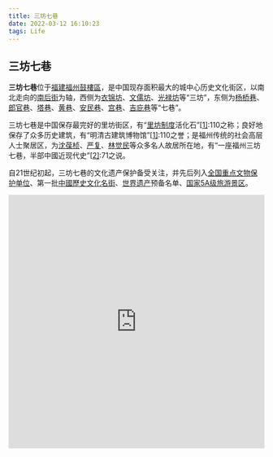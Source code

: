 ```yaml
---
title: 三坊七巷
date: 2022-03-12 16:10:23
tags: Life
---
```


## 三坊七巷

**三坊七巷**位于[福建](https://zh.wikipedia.org/wiki/福建)[福州](https://zh.wikipedia.org/wiki/福州)[鼓樓區](https://zh.wikipedia.org/wiki/鼓楼区_(福州市))，是中国现存面积最大的城中心历史文化街区，以南北走向的[南后街](https://zh.wikipedia.org/wiki/南后街)为轴，西侧为[衣锦坊](https://zh.wikipedia.org/wiki/衣锦坊)、[文儒坊](https://zh.wikipedia.org/wiki/文儒坊)、[光禄坊](https://zh.wikipedia.org/wiki/光禄坊)等“三坊”，东侧为[杨桥巷](https://zh.wikipedia.org/wiki/杨桥巷)、[郎官巷](https://zh.wikipedia.org/wiki/郎官巷)、[塔巷](https://zh.wikipedia.org/wiki/塔巷)、[黄巷](https://zh.wikipedia.org/wiki/黄巷)、[安民巷](https://zh.wikipedia.org/wiki/安民巷)、[宫巷](https://zh.wikipedia.org/wiki/宫巷_(福州))、[吉庇巷](https://zh.wikipedia.org/wiki/吉庇巷)等“七巷”。

三坊七巷是中国保存最完好的里坊街区，有“[里坊制度](https://zh.wikipedia.org/wiki/里坊制)活化石”[[1\]](https://zh.wikipedia.org/wiki/三坊七巷#cite_note-:0-1):110之称；良好地保存了众多历史建筑，有“明清古建筑博物馆”[[1\]](https://zh.wikipedia.org/wiki/三坊七巷#cite_note-:0-1):110之誉；是福州传统的社会高层人士聚居区，为[沈葆桢](https://zh.wikipedia.org/wiki/沈葆桢)、[严复](https://zh.wikipedia.org/wiki/严复)、[林觉民](https://zh.wikipedia.org/wiki/林觉民)等众多名人故居所在地，有“一座福州三坊七巷，半部中國近现代史”[[2\]](https://zh.wikipedia.org/wiki/三坊七巷#cite_note-2):71之说。

自21世纪初起，三坊七巷的文化遗产保护备受关注，并先后列入[全国重点文物保护单位](https://zh.wikipedia.org/wiki/全国重点文物保护单位)、第一批[中國歷史文化名街](https://zh.wikipedia.org/wiki/中国历史文化名街)、[世界遗产](https://zh.wikipedia.org/wiki/世界遗产)预备名单、[国家5A级旅游景区](https://zh.wikipedia.org/wiki/国家5A级旅游景区)。

<iframe 
    height=498 width=100%
    src="https://v.qq.com/x/page/k33271wcdk4.html" 
    frameborder=0 allowfullscreen>
</iframe>
